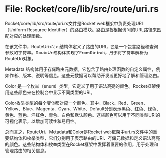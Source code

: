 # File: Rocket/core/lib/src/route/uri.rs

Rocket/core/lib/src/route/uri.rs文件是Rocket web框架中负责处理URI（Uniform Resource Identifier）的路由模块。路由是指根据访问的URL路径来匹配对应的处理函数。

在该文件中，RouteUri<'a> 结构体定义了路由的URI，它是一个包含路径和查询参数的字符串。RouteUri结构体实现了FromStr trait，用于将字符串解析为RouteUri对象。

Metadata 结构体用于存储路由元数据。它包含了路由处理函数的自定义属性，例如作者、版本、说明等信息。这些元数据可以帮助开发者更好地了解和管理路由。

Color 是一个枚举（enum）类型，它定义了用于语法高亮的颜色。Rocket框架使用这些颜色来在控制台中显示不同类型的URI。

Color枚举类型的每个变体都对应一个颜色。其中，Black、Red、Green、Yellow、Blue、Magenta、Cyan、White、Default分别表示黑色、红色、绿色、黄色、蓝色、洋红色、青色、白色和默认颜色。这些颜色可以用于不同类型URI的可视化表示，以增加可读性和易用性。

总而言之，RouteUri、Metadata和Color是Rocket web框架中uri.rs文件中的重要结构体和枚举类型，它们分别用于表示路由的URI、存储元数据和定义语法高亮的颜色。这些结构体和枚举类型在Rocket框架中发挥着重要的作用，用于处理和管理路由的相关信息。

